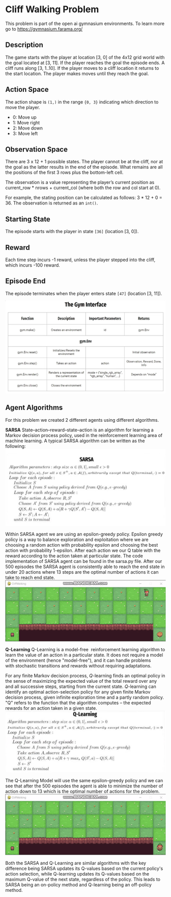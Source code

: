 # Cliff Walking Problem

This problem is part of the open ai gymnasium environments. To learn more go to https://gymnasium.farama.org/
## Description
The game starts with the player at location [3, 0] of the 4x12 grid world with the goal located at [3, 11]. If the player reaches the goal the episode ends. A cliff runs along [3, 1..10]. If the player moves to a cliff location it returns to the start location. The player makes moves until they reach the goal.

## Action Space
The action shape is `(1,)` in the range `{0, 3}` indicating which direction to move the player.
- 0: Move up
- 1: Move right
- 2: Move down
- 3: Move left

## Observation Space
There are 3 x 12 + 1 possible states. The player cannot be at the cliff, nor at the goal as the latter results in the end of the episode. What remains are all the positions of the first 3 rows plus the bottom-left cell.

The observation is a value representing the player’s current position as current_row * nrows + current_col (where both the row and col start at 0).

For example, the stating position can be calculated as follows: 3 * 12 + 0 = 36.
The observation is returned as an `int()`.

## Starting State
The episode starts with the player in state `[36]` (location [3, 0]).

## Reward
Each time step incurs -1 reward, unless the player stepped into the cliff, which incurs -100 reward.

## Episode End
The episode terminates when the player enters state `[47]` (location [3, 11]).

![Image](GymInterface.png)

## Agent Algorithms
For this problem we created 2 different agents using different algorithms.

**SARSA**
State–action–reward–state–action is an algorithm for learning a Markov decision process policy, used in the reinforcement learning area of machine learning. A typical SARSA algorithm can be written as the following:
![Image](SARSA_Algorithm.png)

Within SARSA agent we are using an epsilon-greedy policy. Epsilon greedy policy is a way to balance exploration and exploitation where we are choosing a random action with probability epsilon and choosing the best action with probability 1-epsilon. After each action we our Q table with the reward according to the action taken at particular state. 
The code implementation of SARSA agent can be found in the sarsa.py file. After our 500 episodes the SARSA agent is consistently able to reach the end state in under 20 actions where 13 steps are the optimal number of actions it can take to reach end state.
![Q-Learning GIF](SARSAGIF.gif)



**Q-Learning**
Q-Learning is a model-free  reinforcement learning algorithm to learn the value of an action in a particular state. It does not require a model of the environment (hence "model-free"), and it can handle problems with stochastic transitions and rewards without requiring adaptations.

For any finite Markov decision process, _Q_-learning finds an optimal policy in the sense of maximizing the expected value of the total reward over any and all successive steps, starting from the current state. _Q_-learning can identify an optimal action-selection policy for any given finite Markov decision process, given infinite exploration time and a partly random policy. "Q" refers to the function that the algorithm computes – the expected rewards for an action taken in a given state.
![Image](QLearning_Algorithm.png)

The Q-Learning Model will use the same epsilon-greedy policy and we can see that after the 500 episodes the agent is able to minimize the number of action down to 13 which is the optimal number of actions for the problem.
![Q-Learning GIF](QLearningGIF.gif)


Both the SARSA and Q-Learning are similar algorithms with the key difference being SARSA updates its Q-values based on the current policy's action selection, while Q-learning updates its Q-values based on the maximum Q-value of the next state, regardless of the policy. This leads to SARSA being an on-policy method and Q-learning being an off-policy method.

